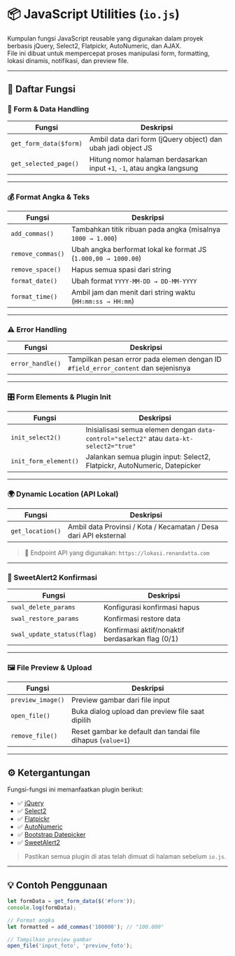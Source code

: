 # 📦 JavaScript Utilities (`io.js`)

Kumpulan fungsi JavaScript reusable yang digunakan dalam proyek berbasis jQuery, Select2, Flatpickr, AutoNumeric, dan AJAX.  
File ini dibuat untuk mempercepat proses manipulasi form, formatting, lokasi dinamis, notifikasi, dan preview file.

---

## 📁 Daftar Fungsi

### 📝 Form & Data Handling

| Fungsi               | Deskripsi                                                                 |
|----------------------|---------------------------------------------------------------------------|
| `get_form_data($form)` | Ambil data dari form (jQuery object) dan ubah jadi object JS             |
| `get_selected_page()` | Hitung nomor halaman berdasarkan input `+1`, `-1`, atau angka langsung    |

---

### 💰 Format Angka & Teks

| Fungsi             | Deskripsi                                                               |
|--------------------|------------------------------------------------------------------------|
| `add_commas()`     | Tambahkan titik ribuan pada angka (misalnya `1000 → 1.000`)             |
| `remove_commas()`  | Ubah angka berformat lokal ke format JS (`1.000,00 → 1000.00`)         |
| `remove_space()`   | Hapus semua spasi dari string                                          |
| `format_date()`    | Ubah format `YYYY-MM-DD → DD-MM-YYYY`                                  |
| `format_time()`    | Ambil jam dan menit dari string waktu (`HH:mm:ss → HH:mm`)            |

---

### ⚠️ Error Handling

| Fungsi           | Deskripsi                                                                 |
|------------------|---------------------------------------------------------------------------|
| `error_handle()` | Tampilkan pesan error pada elemen dengan ID `#field_error_content` dan sejenisnya |

---

### 🎛️ Form Elements & Plugin Init

| Fungsi               | Deskripsi                                                                 |
|----------------------|---------------------------------------------------------------------------|
| `init_select2()`     | Inisialisasi semua elemen dengan `data-control="select2"` atau `data-kt-select2="true"` |
| `init_form_element()`| Jalankan semua plugin input: Select2, Flatpickr, AutoNumeric, Datepicker |

---

### 🌍 Dynamic Location (API Lokal)

| Fungsi              | Deskripsi                                                                 |
|---------------------|---------------------------------------------------------------------------|
| `get_location()`    | Ambil data Provinsi / Kota / Kecamatan / Desa dari API eksternal          |

> 📝 Endpoint API yang digunakan: `https://lokasi.renandatta.com`

---

### 🧼 SweetAlert2 Konfirmasi

| Fungsi              | Deskripsi                                        |
|---------------------|--------------------------------------------------|
| `swal_delete_params`| Konfigurasi konfirmasi hapus                    |
| `swal_restore_params`| Konfirmasi restore data                        |
| `swal_update_status(flag)` | Konfirmasi aktif/nonaktif berdasarkan flag (0/1) |

---

### 🖼️ File Preview & Upload

| Fungsi               | Deskripsi                                                             |
|----------------------|----------------------------------------------------------------------|
| `preview_image()`    | Preview gambar dari file input                                        |
| `open_file()`        | Buka dialog upload dan preview file saat dipilih                     |
| `remove_file()`      | Reset gambar ke default dan tandai file dihapus (`value=1`)          |

---

## ⚙️ Ketergantungan

Fungsi-fungsi ini memanfaatkan plugin berikut:

- ✅ [jQuery](https://jquery.com/)
- ✅ [Select2](https://select2.org/)
- ✅ [Flatpickr](https://flatpickr.js.org/)
- ✅ [AutoNumeric](https://autonumeric.org/)
- ✅ [Bootstrap Datepicker](https://bootstrap-datepicker.readthedocs.io/en/latest/)
- ✅ [SweetAlert2](https://sweetalert2.github.io/)

> Pastikan semua plugin di atas telah dimuat di halaman sebelum `io.js`.

---

## 💡 Contoh Penggunaan

```js
let formData = get_form_data($('#form'));
console.log(formData);

// Format angka
let formatted = add_commas('100000'); // "100.000"

// Tampilkan preview gambar
open_file('input_foto', 'preview_foto');
